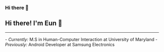 ### Hi there 👋

<!--
**eun-jegal/eun-jegal** is a ✨ _special_ ✨ repository because its `README.md` (this file) appears on your GitHub profile.

Here are some ideas to get you started:

- 🔭 I’m currently working on ...
- 🌱 I’m currently learning ...
- 👯 I’m looking to collaborate on ...
- 🤔 I’m looking for help with ...
- 💬 Ask me about ...
- 📫 How to reach me: ...
- 😄 Pronouns: ...
- ⚡ Fun fact: ...
-->

<h2>Hi there! I'm Eun 👋</h2>
<hr>
- <i>Currently:</i> M.S in Human-Computer Interaction at University of Maryland
- <i>Previously:</i> Android Developer at Samsung Electronics
